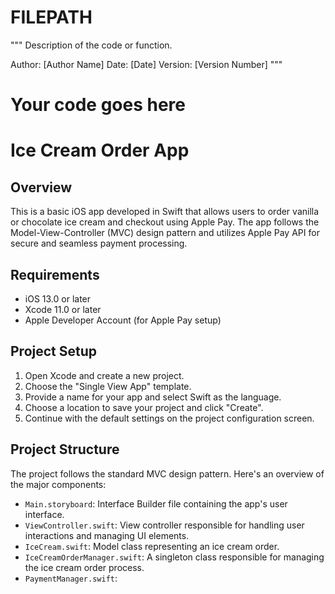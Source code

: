 # FILEPATH

"""
Description of the code or function.

Author: [Author Name]
Date: [Date]
Version: [Version Number]
"""

# Your code goes here
# Ice Cream Order App

## Overview

This is a basic iOS app developed in Swift that allows users to order vanilla or chocolate ice cream and checkout using Apple Pay. The app follows the Model-View-Controller (MVC) design pattern and utilizes Apple Pay API for secure and seamless payment processing.

## Requirements

- iOS 13.0 or later
- Xcode 11.0 or later
- Apple Developer Account (for Apple Pay setup)

## Project Setup

1. Open Xcode and create a new project.
2. Choose the "Single View App" template.
3. Provide a name for your app and select Swift as the language.
4. Choose a location to save your project and click "Create".
5. Continue with the default settings on the project configuration screen.

## Project Structure

The project follows the standard MVC design pattern. Here's an overview of the major components:

- `Main.storyboard`: Interface Builder file containing the app's user interface.
- `ViewController.swift`: View controller responsible for handling user interactions and managing UI elements.
- `IceCream.swift`: Model class representing an ice cream order.
- `IceCreamOrderManager.swift`: A singleton class responsible for managing the ice cream order process.
- `PaymentManager.swift`:

